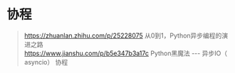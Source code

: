 # 协程
> https://zhuanlan.zhihu.com/p/25228075 从0到1，Python异步编程的演进之路  
> https://www.jianshu.com/p/b5e347b3a17c  Python黑魔法 --- 异步IO（ asyncio） 协程  


